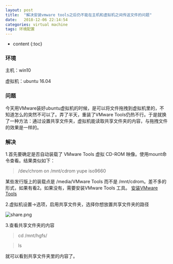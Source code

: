 ```yaml
---
layout: post
title:  "解决安装vmware tools之后仍不能在主机和虚拟机之间传送文件的问题"
date:   2018-12-06 22:14:54
categories: virtual machine
tags: 环境配置
---
```


* content
{:toc}




### 环境

主机：win10

虚拟机：ubuntu 16.04


### 问题

今天用VMware装好ubuntu虚拟机的时候，是可以将文件拖拽到虚拟机里的，不知道怎么的突然不可以了。弄了半天，重装了VMware Tools仍热不行。于是就换了一种方法：通过设置共享文件夹，虚拟机能读取共享文件夹的内容，与拖拽文件的效果是一样的。

### 解决

1.首先要确定是否自动装载了 VMware Tools 虚拟 CD-ROM 映像。使用mount命令查看。结果类似如下：

>  /dev/chrom on /mnt/cdrom yupe iso9660

某些发行版上的装载点是 /media/VMware Tools 而不是 /mnt/cdrom。差不多的形式，如果有看2。如果没有，需要安装VMware Tools 工具。
[安装VMware Tools](https://docs.vmware.com/cn/VMware-Workstation-Pro/15.0/com.vmware.ws.using.doc/GUID-08BB9465-D40A-4E16-9E15-8C016CC8166F.html)

2.虚拟机设置->选项，启用共享文件夹，选择你想放置共享文件夹的路径

![share.png](https://smile-album.oss-cn-beijing.aliyuncs.com/share.PNG)

3.查看共享文件夹的内容

> cd /mnt/hgfs/

> ls

就可以看到共享文件夹里的内容了。
